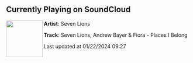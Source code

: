 ## Currently Playing on SoundCloud

[<img align="left" width="100" src="https://i1.sndcdn.com/artworks-9uFXZBAkwyLxkTGg-zF4jIg-t500x500.jpg">](https://soundcloud.com/seven-lions/seven-lions-andrew-bayer-fiora-places-i-belong-1?in=saxurn/sets/tmp/)

**Artist**: Seven Lions 

**Track**: Seven Lions, Andrew Bayer & Fiora - Places I Belong

Last updated at 01/22/2024 09:27
